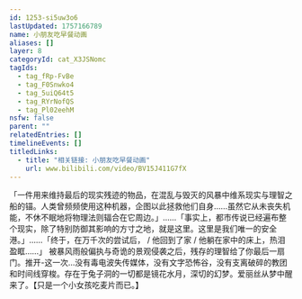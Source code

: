 ```yaml
---
id: 1253-si5uw3o6
lastUpdated: 1757166789
name: 小朋友吃早餐动画
aliases: []
layer: 8
categoryId: cat_X3JSNomc
tagIds:
  - tag_fRp-FvBe
  - tag_F0Snwko4
  - tag_5uiQ64t5
  - tag_RYrNofQS
  - tag_Pl02eehM
nsfw: false
parent: ""
relatedEntries: []
timelineEvents: []
titledLinks:
  - title: "相关链接: 小朋友吃早餐动画"
    url: www.bilibili.com/video/BV15J411G7fX
---
```


「一件用来维持最后的现实残迹的物品，在混乱与毁灭的风暴中维系现实与理智之船的锚。人类曾频频使用这种机器，企图以此拯救他们自身……虽然它从未丧失机能，不休不眠地将物理法则辐合在它周边。」……「事实上，都市传说已经遍布整个现实，除了特别防御其影响的方寸之地，就是这里。这里是我们唯一的安全港。」……「终于，在万千次的尝试后， / 他回到了家 / 他躺在家中的床上，热泪盈眶……」                                                              被暴风雨般偏执与奇诡的景观侵袭之后，残存的理智给了你最后一扇门。推开-这一次…没有毒电波失传媒体，没有文字恐怖谷，没有支离破碎的教团和时间线穿梭。存在于兔子洞的一切都是镜花水月，深切的幻梦。爱丽丝从梦中醒来了。【只是一个小女孩吃麦片而已。】